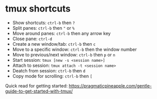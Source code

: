 # tmux shortcuts

* Show shortcuts: `ctrl-b` then `?`
* Split panes: `ctrl-b` then `"` or `%`
* Move around panes: `ctrl-b` then any arrow key
* Close pane: `ctrl-d`
* Create a new window/tab: `ctrl-b` then `c`
* Move to a specific window: `ctrl-b` then the window number
* Move to previous/next window: `ctrl-b` then `p` or `n`
* Start session: `tmux [new -s <session name>]`
* Attach to session: `tmux attach -t <session name>`
* Deatch from session: `ctrl-b` then `d`
* Copy mode for scrolling: `ctrl-b` then `[`

Quick read for getting started: https://pragmaticpineapple.com/gentle-guide-to-get-started-with-tmux/
